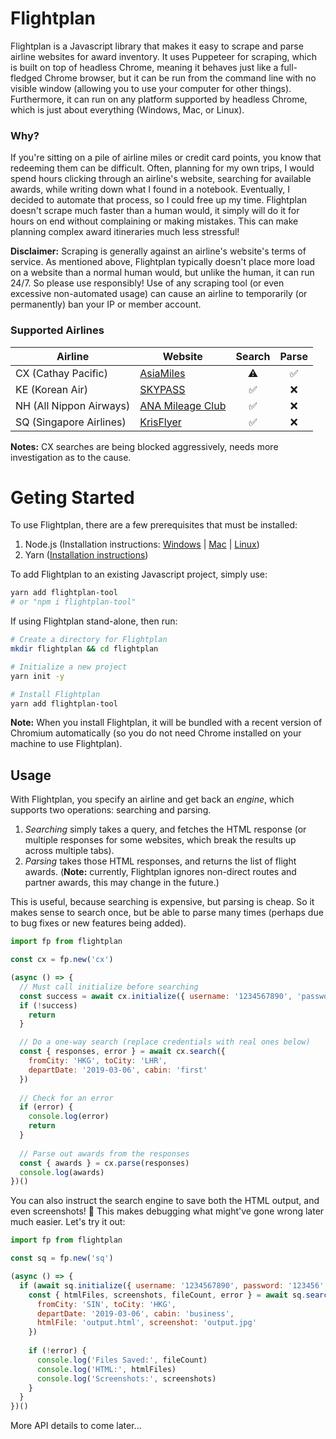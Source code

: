 # Flightplan

Flightplan is a Javascript library that makes it easy to scrape and parse airline websites for award inventory. It uses Puppeteer for scraping, which is built on top of headless Chrome, meaning it behaves just like a full-fledged Chrome browser, but it can be run from the command line with no visible window (allowing you to use your computer for other things). Furthermore, it can run on any platform supported by headless Chrome, which is just about everything (Windows, Mac, or Linux).

### Why?

If you're sitting on a pile of airline miles or credit card points, you know that redeeming them can be difficult. Often, planning for my own trips, I would spend hours clicking through an airline's website, searching for available awards, while writing down what I found in a notebook. Eventually, I decided to automate that process, so I could free up my time. Flightplan doesn't scrape much faster than a human would, it simply will do it for hours on end without complaining or making mistakes. This can make planning complex award itineraries much less stressful!

**Disclaimer:** Scraping is generally against an airline's website's terms of service. As mentioned above, Flightplan typically doesn't place more load on a website than a normal human would, but unlike the human, it can run 24/7. So please use responsibly! Use of any scraping tool (or even excessive non-automated usage) can cause an airline to temporarily (or permanently) ban your IP or member account.

### Supported Airlines

Airline                 | Website               | Search             | Parse
------------------------|-----------------------|:------------------:|:------------------:
CX (Cathay Pacific)     | [AsiaMiles][1]        | :warning:          | :white_check_mark:
KE (Korean Air)         | [SKYPASS][2]          | :white_check_mark: | :x:
NH (All Nippon Airways) | [ANA Mileage Club][3] | :white_check_mark: | :x:
SQ (Singapore Airlines) | [KrisFlyer][4]        | :white_check_mark: | :x:

[1]: https://www.asiamiles.com/
[2]: https://www.koreanair.com/global/en/skypass/
[3]: https://www.ana.co.jp/en/us/amc/
[4]: http://www.singaporeair.com/en_UK/us/ppsclub-krisflyer/

**Notes:** CX searches are being blocked aggressively, needs more investigation as to the cause.

# Geting Started

To use Flightplan, there are a few prerequisites that must be installed:
1. Node.js (Installation instructions: [Windows](http://blog.teamtreehouse.com/install-node-js-npm-windows) | [Mac](http://blog.teamtreehouse.com/install-node-js-npm-mac) | [Linux](http://blog.teamtreehouse.com/install-node-js-npm-linux))
2. Yarn ([Installation instructions](https://yarnpkg.com/lang/en/docs/install/#mac-stable))

To add Flightplan to an existing Javascript project, simply use:

```bash
yarn add flightplan-tool
# or "npm i flightplan-tool"
```

If using Flightplan stand-alone, then run:

```bash
# Create a directory for Flightplan
mkdir flightplan && cd flightplan

# Initialize a new project
yarn init -y

# Install Flightplan
yarn add flightplan-tool
```

**Note:** When you install Flightplan, it will be bundled with a recent version of Chromium automatically (so you do not need Chrome installed on your machine to use Flightplan).

## Usage ##

With Flightplan, you specify an airline and get back an *engine*, which supports two operations: searching and parsing.

1. *Searching* simply takes a query, and fetches the HTML response (or multiple responses for some websites, which break the results up across multiple tabs).
2. *Parsing* takes those HTML responses, and returns the list of flight awards. (**Note:** currently, Flightplan ignores non-direct routes and partner awards, this may change in the future.)

This is useful, because searching is expensive, but parsing is cheap. So it makes sense to search once, but be able to parse many times (perhaps due to bug fixes or new features being added).

```javascript
import fp from flightplan

const cx = fp.new('cx')

(async () => {
  // Must call initialize before searching
  const success = await cx.initialize({ username: '1234567890', 'password': 'passw0rd' })
  if (!success)
    return
  }

  // Do a one-way search (replace credentials with real ones below)
  const { responses, error } = await cx.search({
    fromCity: 'HKG', toCity: 'LHR',
    departDate: '2019-03-06', cabin: 'first'
  })
  
  // Check for an error
  if (error) {
    console.log(error)
    return
  }
  
  // Parse out awards from the responses
  const { awards } = cx.parse(responses)
  console.log(awards)
})()
```

You can also instruct the search engine to save both the HTML output, and even screenshots! :tada: This makes debugging what might've gone wrong later much easier. Let's try it out:

```javascript
import fp from flightplan

const sq = fp.new('sq')

(async () => {
  if (await sq.initialize({ username: '1234567890', password: '123456' })) {
    const { htmlFiles, screenshots, fileCount, error } = await sq.search({
      fromCity: 'SIN', toCity: 'HKG',
      departDate: '2019-03-06', cabin: 'business',      
      htmlFile: 'output.html', screenshot: 'output.jpg'
    })
    
    if (!error) {
      console.log('Files Saved:', fileCount)
      console.log('HTML:', htmlFiles)
      console.log('Screenshots:', screenshots)
    }
  }
})()
```

More API details to come later...
